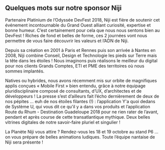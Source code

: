 ## Quelques mots sur notre sponsor Niji

Partenaire Platinium de l’Odyssée DevFest 2018, Niji est fière de soutenir cet événement incontournable du Grand Ouest alliant curiosité, expertise et bonne humeur. C’est certainement pour cela que nous nous sentons bien au DevFest ! Riches de fond et belles de forme, ces 2 journées vont nous permettre de vous faire découvrir les valeurs et l’ADN de Niji.

Depuis sa création en 2001 à Paris et Rennes puis son arrivée à Nantes en 2008, Niji combine Conseil, Design et Technologie les pieds sur Terre mais la tête dans les étoiles ! Nous imaginons puis réalisons le meilleur du digital pour nos clients Grands Comptes, ETI et PME des territoires où nous sommes implantés.

Natives ou hybrides, nous avons récemment mis sur orbite de magnifiques applis conçues « Mobile First » bien entendu, grâce à notre équipage pluridisciplinaire composé de consultants, d’UX, d’architectes et de développeurs ! La presse s’est d’ailleurs fait l’écho dernièrement de deux de nos pépites … euh de nos étoiles filantes (!) : l’application Y'a quoi dedans de Système U, qui vous dit ce qu'il y a dans vos produits et l’application Route du Rhum - Destination Guadeloupe 2018 pour ne rien rater de l’avant, pendant et après course de cette transatlantique mythique. Deux belles vitrines digitales de notre savoir-faire pluriel et singulier !

La Planète Niji vous attire ? Rendez-vous les 18 et 19 octobre au stand P6 … on vous prépare de belles animations ludiques. Toute l’équipe nantaise de Niji sera présente ! 